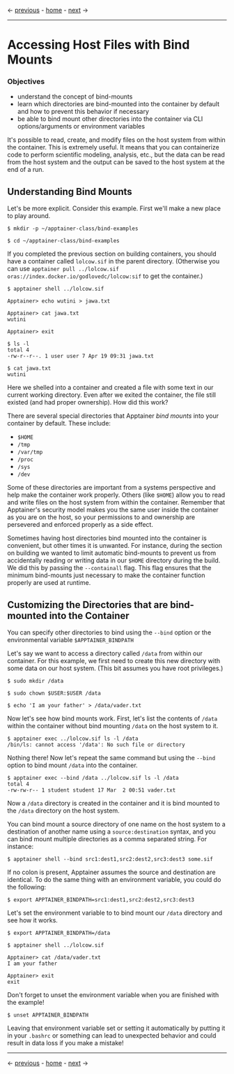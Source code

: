 <- [previous](/03-building/README.md) - [home](/README.md) - [next](/05-runscript/README.md) ->

---
# Accessing Host Files with Bind Mounts


### Objectives

- understand the concept of bind-mounts
- learn which directories are bind-mounted into the container by default and how to prevent this behavior if necessary
- be able to bind mount other directories into the container via CLI options/arguments or environment variables

It's possible to read, create, and modify files on the host system from within the container. This is extremely useful. It means that you can containerize code to perform scientific modeling, analysis, etc., but the data can be read from the host system and the output can be saved to the host system at the end of a run.

## Understanding Bind Mounts

Let's be more explicit. Consider this example. First we'll make a new place to play around. 

```text
$ mkdir -p ~/apptainer-class/bind-examples

$ cd ~/apptainer-class/bind-examples
```

If you completed the previous section on building containers, you should have a container called `lolcow.sif` in the parent directory. (Otherwise you can use `apptainer pull ../lolcow.sif oras://index.docker.io/godlovedc/lolcow:sif` to get the container.)

```text
$ apptainer shell ../lolcow.sif

Apptainer> echo wutini > jawa.txt

Apptainer> cat jawa.txt
wutini

Apptainer> exit

$ ls -l
total 4
-rw-r--r--. 1 user user 7 Apr 19 09:31 jawa.txt

$ cat jawa.txt
wutini
```

Here we shelled into a container and created a file with some text in our current working directory.  Even after we exited the container, the file still existed (and had proper ownership). How did this work?

There are several special directories that Apptainer _bind mounts_ into
your container by default.  These include:

- `$HOME`
- `/tmp`
- `/var/tmp`
- `/proc`
- `/sys`
- `/dev`

Some of these directories are important from a systems perspective and help make the container work properly. Others (like `$HOME`) allow you to read and write files on the host system from within the container. Remember that Apptainer's security model makes you the same user inside the container as you are on the host, so your permissions to and ownership are persevered and enforced properly as a side effect. 

Sometimes having host directories bind mounted into the container is convenient, but other times it is unwanted. For instance, during the section on building we wanted to limit automatic bind-mounts to prevent us from accidentally reading or writing data in our `$HOME` directory during the build. We did this by passing the `--containall` flag.  This flag ensures that the minimum bind-mounts just necessary to make the container function properly are used at runtime. 

## Customizing the Directories that are bind-mounted into the Container

You can specify other directories to bind using the `--bind` option or the environmental variable `$APPTAINER_BINDPATH`

Let's say we want to access a directory called `/data` from within our container. For this example, we first need to create this new directory with some data on our host system.  (This bit assumes you have root privileges.)

```text
$ sudo mkdir /data

$ sudo chown $USER:$USER /data

$ echo 'I am your father' > /data/vader.txt
```

Now let's see how bind mounts work.  First, let's list the contents of `/data` within the container without bind mounting `/data` on the host system to it.

```text
$ apptainer exec ../lolcow.sif ls -l /data
/bin/ls: cannot access '/data': No such file or directory
```

Nothing there! Now let's repeat the same command but using the `--bind` option to bind mount `/data` into the container.

```text
$ apptainer exec --bind /data ../lolcow.sif ls -l /data
total 4
-rw-rw-r-- 1 student student 17 Mar  2 00:51 vader.txt
```

Now a `/data` directory is created in the container and it is bind mounted to the `/data` directory on the host system.  

You can bind mount a source directory of one name on the host system to a destination of another name using a `source:destination` syntax, and you can bind mount multiple directories as a comma separated string. For instance:

```text
$ apptainer shell --bind src1:dest1,src2:dest2,src3:dest3 some.sif
```

If no colon is present, Apptainer assumes the source and destination are identical.  To do the same thing with an environment variable, you could do the following:

```text
$ export APPTAINER_BINDPATH=src1:dest1,src2:dest2,src3:dest3
```

Let's set the environment variable to to bind mount our `/data` directory and see how it works. 

```text
$ export APPTAINER_BINDPATH=/data

$ apptainer shell ../lolcow.sif 

Apptainer> cat /data/vader.txt
I am your father

Apptainer> exit
exit
```

Don't forget to unset the environment variable when you are finished with the example!

```text
$ unset APPTAINER_BINDPATH
```

Leaving that environment variable set or setting it automatically by putting it in your `.bashrc` or something can lead to unexpected behavior and could result in data loss if you make a mistake!  

---
<- [previous](/03-building/README.md) - [home](/README.md) - [next](/05-runscript/README.md) ->
